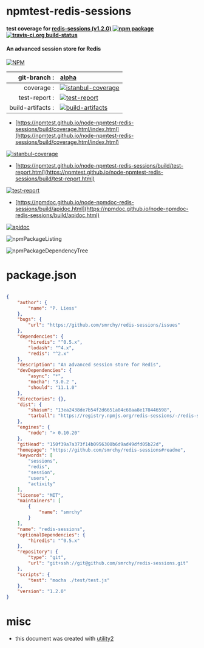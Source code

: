 # npmtest-redis-sessions

#### test coverage for  [redis-sessions (v1.2.0)](https://github.com/smrchy/redis-sessions#readme)  [![npm package](https://img.shields.io/npm/v/npmtest-redis-sessions.svg?style=flat-square)](https://www.npmjs.org/package/npmtest-redis-sessions) [![travis-ci.org build-status](https://api.travis-ci.org/npmtest/node-npmtest-redis-sessions.svg)](https://travis-ci.org/npmtest/node-npmtest-redis-sessions)

#### An advanced session store for Redis

[![NPM](https://nodei.co/npm/redis-sessions.png?downloads=true&downloadRank=true&stars=true)](https://www.npmjs.com/package/redis-sessions)

| git-branch : | [alpha](https://github.com/npmtest/node-npmtest-redis-sessions/tree/alpha)|
|--:|:--|
| coverage : | [![istanbul-coverage](https://npmtest.github.io/node-npmtest-redis-sessions/build/coverage.badge.svg)](https://npmtest.github.io/node-npmtest-redis-sessions/build/coverage.html/index.html)|
| test-report : | [![test-report](https://npmtest.github.io/node-npmtest-redis-sessions/build/test-report.badge.svg)](https://npmtest.github.io/node-npmtest-redis-sessions/build/test-report.html)|
| build-artifacts : | [![build-artifacts](https://npmtest.github.io/node-npmtest-redis-sessions/glyphicons_144_folder_open.png)](https://github.com/npmtest/node-npmtest-redis-sessions/tree/gh-pages/build)|

- [https://npmtest.github.io/node-npmtest-redis-sessions/build/coverage.html/index.html](https://npmtest.github.io/node-npmtest-redis-sessions/build/coverage.html/index.html)

[![istanbul-coverage](https://npmtest.github.io/node-npmtest-redis-sessions/build/screenCapture.buildCi.browser.%252Ftmp%252Fbuild%252Fcoverage.lib.html.png)](https://npmtest.github.io/node-npmtest-redis-sessions/build/coverage.html/index.html)

- [https://npmtest.github.io/node-npmtest-redis-sessions/build/test-report.html](https://npmtest.github.io/node-npmtest-redis-sessions/build/test-report.html)

[![test-report](https://npmtest.github.io/node-npmtest-redis-sessions/build/screenCapture.buildCi.browser.%252Ftmp%252Fbuild%252Ftest-report.html.png)](https://npmtest.github.io/node-npmtest-redis-sessions/build/test-report.html)

- [https://npmdoc.github.io/node-npmdoc-redis-sessions/build/apidoc.html](https://npmdoc.github.io/node-npmdoc-redis-sessions/build/apidoc.html)

[![apidoc](https://npmdoc.github.io/node-npmdoc-redis-sessions/build/screenCapture.buildCi.browser.%252Ftmp%252Fbuild%252Fapidoc.html.png)](https://npmdoc.github.io/node-npmdoc-redis-sessions/build/apidoc.html)

![npmPackageListing](https://npmtest.github.io/node-npmtest-redis-sessions/build/screenCapture.npmPackageListing.svg)

![npmPackageDependencyTree](https://npmtest.github.io/node-npmtest-redis-sessions/build/screenCapture.npmPackageDependencyTree.svg)



# package.json

```json

{
    "author": {
        "name": "P. Liess"
    },
    "bugs": {
        "url": "https://github.com/smrchy/redis-sessions/issues"
    },
    "dependencies": {
        "hiredis": "^0.5.x",
        "lodash": "^4.x",
        "redis": "^2.x"
    },
    "description": "An advanced session store for Redis",
    "devDependencies": {
        "async": "*",
        "mocha": "3.0.2 ",
        "should": "11.1.0"
    },
    "directories": {},
    "dist": {
        "shasum": "13ea2438de7b54f2d6651a04c68aa8e178446598",
        "tarball": "https://registry.npmjs.org/redis-sessions/-/redis-sessions-1.2.0.tgz"
    },
    "engines": {
        "node": "> 0.10.20"
    },
    "gitHead": "150f39a7a373f14b0956300b6d9ad49dfd05b22d",
    "homepage": "https://github.com/smrchy/redis-sessions#readme",
    "keywords": [
        "sessions",
        "redis",
        "session",
        "users",
        "activity"
    ],
    "license": "MIT",
    "maintainers": [
        {
            "name": "smrchy"
        }
    ],
    "name": "redis-sessions",
    "optionalDependencies": {
        "hiredis": "^0.5.x"
    },
    "repository": {
        "type": "git",
        "url": "git+ssh://git@github.com/smrchy/redis-sessions.git"
    },
    "scripts": {
        "test": "mocha ./test/test.js"
    },
    "version": "1.2.0"
}
```



# misc
- this document was created with [utility2](https://github.com/kaizhu256/node-utility2)
